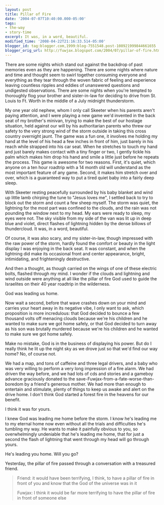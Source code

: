 ```yaml
---
layout: post
title: Pillar of Fire
date: '2004-07-07T10:40:00.000-05:00'
tags:
- the-way
- story-time
excerpt: It was, in a word, beautiful.
modified_time: '2008-04-22T21:16:33.514-05:00'
blogger_id: tag:blogger.com,1999:blog-7551548.post-108921999844661655
blogger_orig_url: http://fuwjax.blogspot.com/2004/07/pillar-of-fire.html
---
```


There are some nights which stand out against the backdrop of past memories even as they are happening.  There are some nights where nature and time and thought seem to swirl together consuming everyone and everything as they tear through the woven fabric of feeling and experience leaving countless ripples and eddies of unanswered questions and undigested observations.  There are some nights when you're tempted to thoroughly flog your brother and sister-in-law for deciding to drive from St. Louis to Ft. Worth in the middle of a July midnight thunderstorm.

My one year old nephew, whom I only call Skeeter when his parents aren't paying attention, and I were playing a new game we'd invented in the back seat of my brother's minivan, trying to make the best of our hostage situation, held against our will by his authoritarian parents who threw our safety to the very strong wind of the storm outside in taking this cross country overnight jaunt.  The game was a fun one, it involves me holding my hand at the level of his head a few inches in front of him, just barely in his reach while strapped into his car seat.  When he stretches to touch my hand and just barely makes contact with a tiny finger or two, I gently tickle his palm which makes him drop his hand and smile a little just before he repeats the process.  This game is awesome for two reasons.  First, it's quiet, which anyone on a ten hour roadtrip with a 14 month old will understand as the most important feature of any game.  Second, it makes him stretch over and over, which is a guaranteed way to put a tired quiet baby into a fairly deep sleep.

With Skeeter resting peacefully surrounded by his baby blanket and wind up little lamb chirping the tune to "Jesus loves me", I settled back to try to block out the storm and count a few sheep myself.  The storm was quiet, the lightning for the most part was confined to the clouds, and the rain was not pounding the window next to my head.  My ears were ready to sleep, my eyes were not.   The sky visible from my side of the van was lit up in deep blue and violet, direct flashes of lightning hidden by the dense billows of thundercloud.  It was, in a word, beautiful.

Of course, it was also scary, and my sister-in-law, though impressed with the raw power of the storm, hardly found the comfort or beauty in the light display I was enjoying in the back seat.  It was constant, and when the lightning did make its occasional front and center appearance, bright, intimidating, and frighteningly destructive.

And then a thought, as though carried on the wings of one of these electric bolts, flashed through my mind.  I wonder if the clouds and lightning and wind outside were anything at all like the pillar of fire God used to guide the Israelites on their 40 year roadtrip in the wilderness.

God was leading us home.

Now wait a second, before that wave crashes down on your mind and carries your heart away in its negative vibe, I only want to ask, which proposition is more incredulous: that God decided to bounce a few thousand volts off menacing clouds because we're his children and he wanted to make sure we got home safely, or that God decided to turn away as his son was brutally murdered because we're his children and he wanted to make sure we got home safely.

Make no mistake, God is in the business of displaying his power.  But do I really think he lit up the night sky as we drove just so that we'd find our way home?  No, of course not.

We had a map, and tons of caffeine and three legal drivers, and a baby who was very willing to perform a very long impression of a fire alarm.  We had driven the way before, and we had lots of cds and stories and a gameboy advance graciously donated to the save-Fuwjax-from-a-fate-worse-than-boredom by a friend's generous mother.  We had more than enough to entertain and stimulate, plenty of things to keep us awake and alert on the drive home.  I don't think God started a forest fire in the heavens for our benefit.

I think it was for yours.

I knew God was leading me home before the storm.  I know he's leading me to my eternal home now even without all the trials and difficulties he's tumbling my way.  He wants to make it painfully obvious to you, so overwhelmingly undeniable that he's leading me home, that for just a second the flash of lightning that went through my head will go through yours.  

He's leading you home.  Will you go?

Yesterday, the pillar of fire passed through a conversation with a treasured friend.

> Friend: it would have been terrifying, I think, to have a pillar of fire in front of you and know that the God of the universe was in it
> 
> Fuwjax: I think it would be far more terrifying to have the pillar of fire in front of someone else